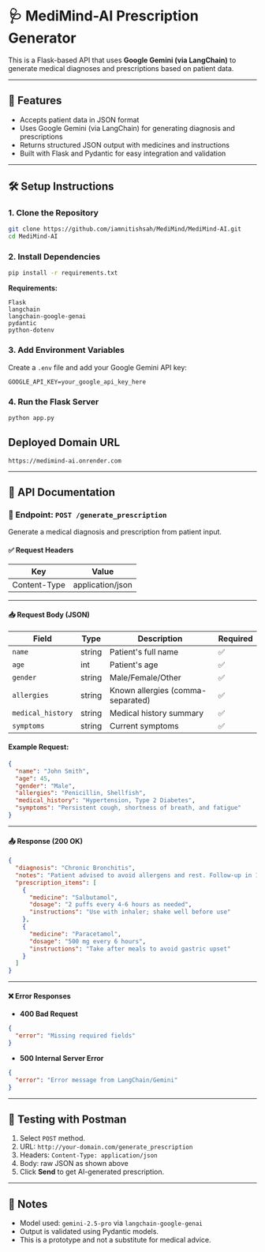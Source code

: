 # 🩺 MediMind-AI Prescription Generator

This is a Flask-based API that uses **Google Gemini (via LangChain)** to generate medical diagnoses and prescriptions based on patient data.

---

## 🚀 Features

- Accepts patient data in JSON format
- Uses Google Gemini (via LangChain) for generating diagnosis and prescriptions
- Returns structured JSON output with medicines and instructions
- Built with Flask and Pydantic for easy integration and validation

---

## 🛠️ Setup Instructions

### 1. Clone the Repository

```bash
git clone https://github.com/iamnitishsah/MediMind/MediMind-AI.git
cd MediMind-AI
````

### 2. Install Dependencies

```bash
pip install -r requirements.txt
```

**Requirements:**

```
Flask
langchain
langchain-google-genai
pydantic
python-dotenv
```

### 3. Add Environment Variables

Create a `.env` file and add your Google Gemini API key:

```env
GOOGLE_API_KEY=your_google_api_key_here
```

### 4. Run the Flask Server

```bash
python app.py
```

## Deployed Domain URL
```
https://medimind-ai.onrender.com
```

---

## 📡 API Documentation

### 🔹 Endpoint: `POST /generate_prescription`

Generate a medical diagnosis and prescription from patient input.

#### ✅ Request Headers

| Key          | Value            |
| ------------ | ---------------- |
| Content-Type | application/json |

---

#### 📥 Request Body (JSON)

| Field             | Type   | Description                       | Required |
| ----------------- | ------ | --------------------------------- | -------- |
| `name`            | string | Patient's full name               | ✅        |
| `age`             | int    | Patient's age                     | ✅        |
| `gender`          | string | Male/Female/Other                 | ✅        |
| `allergies`       | string | Known allergies (comma-separated) | ✅        |
| `medical_history` | string | Medical history summary           | ✅        |
| `symptoms`        | string | Current symptoms                  | ✅        |

#### Example Request:

```json
{
  "name": "John Smith",
  "age": 45,
  "gender": "Male",
  "allergies": "Penicillin, Shellfish",
  "medical_history": "Hypertension, Type 2 Diabetes",
  "symptoms": "Persistent cough, shortness of breath, and fatigue"
}
```

---

#### 📤 Response (200 OK)

```json
{
  "diagnosis": "Chronic Bronchitis",
  "notes": "Patient advised to avoid allergens and rest. Follow-up in 1 week.",
  "prescription_items": [
    {
      "medicine": "Salbutamol",
      "dosage": "2 puffs every 4-6 hours as needed",
      "instructions": "Use with inhaler; shake well before use"
    },
    {
      "medicine": "Paracetamol",
      "dosage": "500 mg every 6 hours",
      "instructions": "Take after meals to avoid gastric upset"
    }
  ]
}
```

---

#### ❌ Error Responses

* **400 Bad Request**

```json
{
  "error": "Missing required fields"
}
```

* **500 Internal Server Error**

```json
{
  "error": "Error message from LangChain/Gemini"
}
```

---

## 🧪 Testing with Postman

1. Select `POST` method.
2. URL: `http://your-domain.com/generate_prescription`
3. Headers: `Content-Type: application/json`
4. Body: raw JSON as shown above
5. Click **Send** to get AI-generated prescription.

---

## 📌 Notes

* Model used: `gemini-2.5-pro` via `langchain-google-genai`
* Output is validated using Pydantic models.
* This is a prototype and not a substitute for medical advice.
